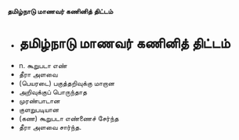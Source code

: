 **தமிழ்நாடு மாணவர் கணினித் திட்டம்**
- # தமிழ்நாடு மாணவர் கணினித் திட்டம்
- n. கூறுபடா எண்
- தீரா அளவை
- (பெயரடை) பகுத்தறிவுக்கு மாறான
- அறிவுக்குப் பொருந்தாத
- முரண்பாடான
- குளறுபடியான
- (கண) கூறுபடா எண்ணைச் சேர்ந்த
- தீரா அளவை சார்ந்த.

